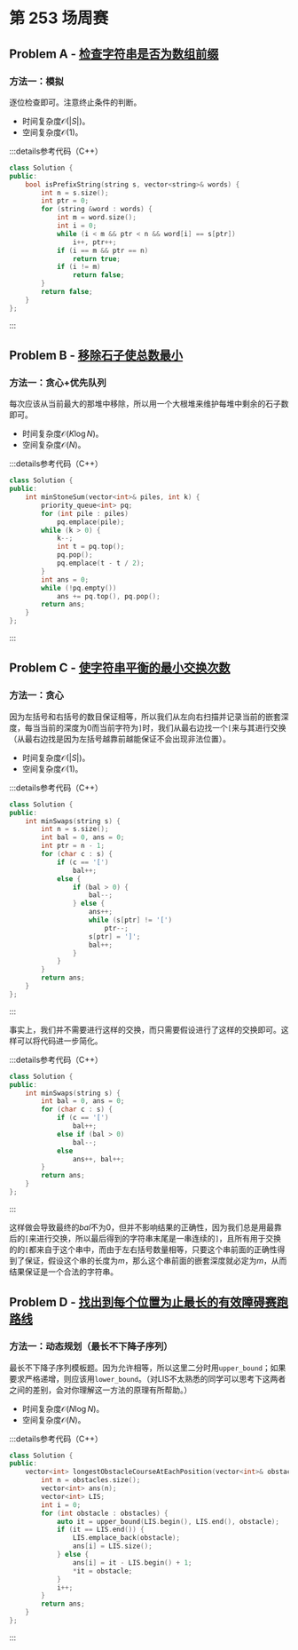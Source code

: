 # 第 253 场周赛

## Problem A - [检查字符串是否为数组前缀](https://leetcode.cn/problems/check-if-string-is-a-prefix-of-array/)

### 方法一：模拟

逐位检查即可。注意终止条件的判断。

- 时间复杂度$\mathcal{O}(|S|)$。
- 空间复杂度$\mathcal{O}(1)$。

:::details参考代码（C++）

```cpp
class Solution {
public:
    bool isPrefixString(string s, vector<string>& words) {
        int n = s.size();
        int ptr = 0;
        for (string &word : words) {
            int m = word.size();
            int i = 0;
            while (i < m && ptr < n && word[i] == s[ptr])
                i++, ptr++;
            if (i == m && ptr == n)
                return true;
            if (i != m)
                return false;
        }
        return false;
    }
};
```

:::

## Problem B - [移除石子使总数最小](https://leetcode.cn/problems/remove-stones-to-minimize-the-total/)

### 方法一：贪心+优先队列

每次应该从当前最大的那堆中移除，所以用一个大根堆来维护每堆中剩余的石子数即可。

- 时间复杂度$\mathcal{O}(K\log N)$。
- 空间复杂度$\mathcal{O}(N)$。

:::details参考代码（C++）

```cpp
class Solution {
public:
    int minStoneSum(vector<int>& piles, int k) {
        priority_queue<int> pq;
        for (int pile : piles)
            pq.emplace(pile);
        while (k > 0) {
            k--;
            int t = pq.top();
            pq.pop();
            pq.emplace(t - t / 2);
        }
        int ans = 0;
        while (!pq.empty())
            ans += pq.top(), pq.pop();
        return ans;
    }
};
```

:::

## Problem C - [使字符串平衡的最小交换次数](https://leetcode.cn/problems/minimum-number-of-swaps-to-make-the-string-balanced/)

### 方法一：贪心

因为左括号和右括号的数目保证相等，所以我们从左向右扫描并记录当前的嵌套深度，每当当前的深度为$0$而当前字符为`]`时，我们从最右边找一个`[`来与其进行交换（从最右边找是因为左括号越靠前越能保证不会出现非法位置）。

- 时间复杂度$\mathcal{O}(|S|)$。
- 空间复杂度$\mathcal{O}(1)$。

:::details参考代码（C++）

```cpp
class Solution {
public:
    int minSwaps(string s) {
        int n = s.size();
        int bal = 0, ans = 0;
        int ptr = n - 1;
        for (char c : s) {
            if (c == '[')
                bal++;
            else {
                if (bal > 0) {
                    bal--;
                } else {
                    ans++;
                    while (s[ptr] != '[')
                        ptr--;
                    s[ptr] = ']';
                    bal++;
                }
            }
        }
        return ans;
    }
};
```

:::

事实上，我们并不需要进行这样的交换，而只需要假设进行了这样的交换即可。这样可以将代码进一步简化。

:::details参考代码（C++）

```cpp
class Solution {
public:
    int minSwaps(string s) {
        int bal = 0, ans = 0;
        for (char c : s) {
            if (c == '[')
                bal++;
            else if (bal > 0)
                bal--;
            else
                ans++, bal++;
        }
        return ans;
    }
};
```

:::

这样做会导致最终的$bal$不为$0$，但并不影响结果的正确性，因为我们总是用最靠后的`[`来进行交换，所以最后得到的字符串末尾是一串连续的`]`，且所有用于交换的的`[`都来自于这个串中，而由于左右括号数量相等，只要这个串前面的正确性得到了保证，假设这个串的长度为$m$，那么这个串前面的嵌套深度就必定为$m$，从而结果保证是一个合法的字符串。

## Problem D - [找出到每个位置为止最长的有效障碍赛跑路线](https://leetcode.cn/problems/find-the-longest-valid-obstacle-course-at-each-position/)

### 方法一：动态规划（最长不下降子序列）

最长不下降子序列模板题。因为允许相等，所以这里二分时用`upper_bound`；如果要求严格递增，则应该用`lower_bound`。（对LIS不太熟悉的同学可以思考下这两者之间的差别，会对你理解这一方法的原理有所帮助。）

- 时间复杂度$\mathcal{O}(N\log N)$。
- 空间复杂度$\mathcal{O}(N)$。

:::details参考代码（C++）

```cpp
class Solution {
public:
    vector<int> longestObstacleCourseAtEachPosition(vector<int>& obstacles) {
        int n = obstacles.size();
        vector<int> ans(n);
        vector<int> LIS;
        int i = 0;
        for (int obstacle : obstacles) {
            auto it = upper_bound(LIS.begin(), LIS.end(), obstacle);
            if (it == LIS.end()) {
                LIS.emplace_back(obstacle);
                ans[i] = LIS.size();
            } else {
                ans[i] = it - LIS.begin() + 1;
                *it = obstacle;
            }
            i++;
        }
        return ans;
    }
};
```

:::

